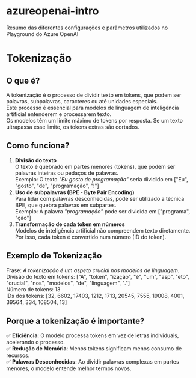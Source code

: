 # azureopenai-intro
Resumo das diferentes configurações e parâmetros utilizados no Playground do Azure OpenAI

# Tokenização
## O que é?
A tokenização é o processo de dividir texto em tokens, que podem ser palavras, subpalavras, caracteres ou até unidades especiais.  
Este processo é essencial para modelos de linguagem de inteligência artificial entenderem e processarem texto.  
Os modelos têm um limite máximo de tokens por resposta. Se um texto ultrapassa esse limite, os tokens extras são cortados.  

## Como funciona?
1. **Divisão do texto**  
   O texto é quebrado em partes menores (tokens), que podem ser palavras inteiras ou pedaços de palavras.  
   Exemplo: O texto *"Eu gosto de programação"* seria dividido em ["Eu", "gosto", "de", "programação", "!"]  
2. **Uso de subpalavras (BPE - Byte Pair Encoding)**  
   Para lidar com palavras desconhecidas, pode ser utilizado a técnica BPE, que quebra palavras em subpartes.  
   Exemplo: A palavra *"programação"* pode ser dividida em ["programa", "ção"]  
3. **Transformação de cada token em números**  
   Modelos de inteligência artificial não compreendem texto diretamente. Por isso, cada token é convertido num número (ID do token).  

## Exemplo de Tokenização
Frase: *A tokenização é um aspeto crucial nos modelos de linguagem.*  
Divisão do texto em tokens: ["A", "token", "ização", "é", "um", "asp", "eto", "crucial", "nos", "modelos", "de", "linguagem", "."]  
Número de tokens: 13  
IDs dos tokens: [32, 6602, 17403, 1212, 1713, 20545, 7555, 19008, 4001, 39564, 334, 108504, 13]  

## Porque a tokenização é importante?  
✅ **Eficiência**: O modelo processa tokens em vez de letras individuais, acelerando o processo.  
✅ **Redução de Memória**: Menos tokens significam menos consumo de recursos.  
✅ **Palavras Desconhecidas**: Ao dividir palavras complexas em partes menores, o modelo entende melhor termos novos.  
